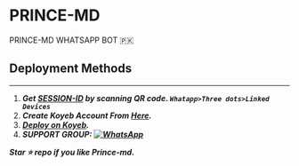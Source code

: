 # PRINCE-MD
PRINCE-MD WHATSAPP BOT 🇵🇰



## Deployment Methods
---
1. ***Get [SESSION-ID](https://prince-md-qr.princegds.repl.co//) by scanning QR code. `Whatapp>Three dots>Linked Devices`***
3. ***Create Koyeb Account From [Here](https://app.koyeb.com/auth/signin).***
4. ***[Deploy on Koyeb](https://tinyurl.com/2pun39df).***
5. ***SUPPORT GROUP: <a href="https://chat.whatsapp.com/FFDazafm9Z5IYthaQecbyN"><img alt="WhatsApp" src="https://camo.githubusercontent.com/2157131829ac512183ee8f8b6c6f803688a4cc66a2e686602844e80478401a7c/68747470733a2f2f696d672e736869656c64732e696f2f62616467652f4a6f696e2047726f75702d3235443336363f7374796c653d666f722d7468652d6261646765266c6f676f3d7768617473617070266c6f676f436f6c6f723d7768697465"/></a>***

***Star ⭐ repo if you like Prince-md.***
